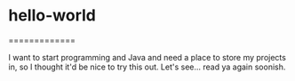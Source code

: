 # hello-world
=============

I want to start programming and Java and need a place to store my projects in, so I thought it'd be nice to try this out. Let's see... read ya again soonish.

